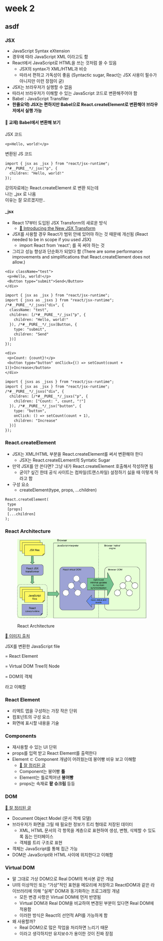 # week 2

## asdf



### JSX



* JavaScript Syntax eXtension
* 경우에 따라 JavaScript XML 이라고도 함
* React에서 JavaScript로 HTML을 쓰는 것처럼 쓸 수 있음
  * JSX의 syntax가 XML/HTML과 비슷
  * 따라서 편하고 가독성이 좋음 (Syntactic sugar, React는 JSX 사용이 필수가 아니지만 이런 장점이 굳)
* JSX는 브라우저가 실행할 수 없음
* 따라서 브라우저가 이해할 수 있는 JavaScript 코드로 변환해주어야 함
* Babel : JavaScript Transfiler
* **한줄요약) JSX는 편하지만 Babel으로 React.createElement로 변환해야 브라우저에서 실행 가능**



#### 💎 교재) Babel에서 변환해 보기



JSX 코드

```
<p>Hello, world!</p>
```

변환된 JS 코드

```
import { jsx as _jsx } from "react/jsx-runtime";
/*#__PURE__*/_jsx("p", {
  children: "Hello, world!"
});
```



강의자료에는 React.createElement 로 변환 되는데\
나는 \_jsx 로 나옴\
이유는 잘 모르겠지만..

#### \_jsx

* React 17부터 도입된 JSX Transform의 새로운 방식
  * [🔗 Introducing the New JSX Transform](https://ko.reactjs.org/blog/2020/09/22/introducing-the-new-jsx-transform.html)
* JSX를 사용할 경우 React가 범위 안에 있어야 하는 것 때문에 개선됨 (React needed to be in scope if you used JSX)
  * import React from 'react'; 를 꼭 써야 하는 것
* 그리고 성능 향상과 단순화가 되었다 함 (There are some performance improvements and simplifications that React.createElement does not allow.)



```
<div className="test">
 <p>Hello, world!</p>
 <Button type="submit">Send</Button>
</div>
```

```
import { jsx as _jsx } from "react/jsx-runtime";
import { jsxs as _jsxs } from "react/jsx-runtime";
/*#__PURE__*/_jsxs("div", {
  className: "test",
  children: [/*#__PURE__*/_jsx("p", {
    children: "Hello, world!"
  }), /*#__PURE__*/_jsx(Button, {
    type: "submit",
    children: "Send"
  })]
});
```

```
<div>
 <p>Count: {count}!</p>
 <button type="button" onClick={() => setCount(count + 1)}>Increase</button>
</div>
```

```
import { jsxs as _jsxs } from "react/jsx-runtime";
import { jsx as _jsx } from "react/jsx-runtime";
/*#__PURE__*/_jsxs("div", {
  children: [/*#__PURE__*/_jsxs("p", {
    children: ["Count: ", count, "!"]
  }), /*#__PURE__*/_jsx("button", {
    type: "button",
    onClick: () => setCount(count + 1),
    children: "Increase"
  })]
});
```



### React.createElement

* JSX는 XML/HTML 부분을 React.createElement를 써서 변환해야 한다
  * JSX는 React.createELement의 Syntatic Sugar
* 만약 JSX를 안 쓴다면? 그냥 내가 React.createElement 호출해서 작성하면 됨
  * 굳이? 싶긴 한데 공식 사이트는 컴파일(트랜스파일) 설정하기 싫을 때 이렇게 하라고 함
* 구성 요소
  * createElement(type, props, ...children)

```
React.createElement(
 type
 [props]
 [...children]
);
```



### React Architecture

<figure><img src=".gitbook/assets/react-architecture.jpeg" alt=""><figcaption><p>React Architecture</p></figcaption></figure>

[🔗 이미지 출처](https://jsforall.com/reactjs/how-to-create-react-app-2019-how-virtual-dom-component-work/)



JSX를 변환한 JavaScript file

\= React Element

\= Virtual DOM Tree의 Node

\= DOM의 객체

라고 이해함



### React Element

* 리액트 앱을 구성하는 가장 작은 단위
* 컴포넌트의 구성 요소
* 화면에 표시할 내용을 기술

### Components

* 재사용할 수 있는 UI 단위
* props를 입력 받고 React Element를 출력한다
* Element ㄷ Component 개념이 어려웠는데 붕어빵 비유 보고 이해함
  * [🔗 잘 정리된 글](https://velog.io/@sjmh0507/React-%EC%99%84%EC%A0%84-%EC%A4%91%EC%9A%94%ED%95%9C-Components%EC%99%80-Props-%EA%B0%9C%EB%85%90)
  * Component는 붕어빵 **틀**
  * Element는 틀로찍어낸 **붕어빵**
  * props는 속재료 **팥 슈크림** 등등



### DOM

[🔗 잘 정리된 글](https://ko.javascript.info/dom-nodes)

* Document Object Model (문서 객체 모델)
* 브라우저가 화면을 그릴 때 필요한 정보가 트리 형태로 저장된 데이터
  * XML, HTML 문서의 각 항목을 계층으로 표현하여 생성, 변형, 삭제할 수 있도록 돕는 인터페이스
  * 객체를 트리 구조로 표현
* 객체는 JavaScript를 통해 접근 가능
* DOM은 JavaScript와 HTML 사이에 위치한다고 이해함



### Virtual DOM

* 말 그대로 가상 DOM으로 Real DOM의 복사본 같은 개념
* UI의 이상적인 또는 “가상”적인 표현을 메모리에 저장하고 ReactDOM과 같은 라이브러리에 의해 “실제” DOM과 동기화하는 프로그래밍 개념
  * 모든 변경 사항은 Virtual DOM에 먼저 반영됨
  * Virtual DOM과 Real DOM을 비교하여 변경된 부분이 있다면 Real DOM에 적용함
  * 이러한 방식은 React의 선언적 API를 가능하게 함
* 왜 사용할까?
  * Real DOM으로 많은 작업을 처리하면 느리기 때문
  * 이라고 생각하지만 유지보수가 용이한 것이 진짜 장점
